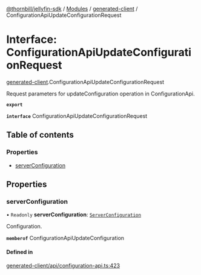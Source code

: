 [@thornbill/jellyfin-sdk](../README.md) / [Modules](../modules.md) / [generated-client](../modules/generated_client.md) / ConfigurationApiUpdateConfigurationRequest

# Interface: ConfigurationApiUpdateConfigurationRequest

[generated-client](../modules/generated_client.md).ConfigurationApiUpdateConfigurationRequest

Request parameters for updateConfiguration operation in ConfigurationApi.

**`export`**

**`interface`** ConfigurationApiUpdateConfigurationRequest

## Table of contents

### Properties

- [serverConfiguration](generated_client.ConfigurationApiUpdateConfigurationRequest.md#serverconfiguration)

## Properties

### serverConfiguration

• `Readonly` **serverConfiguration**: [`ServerConfiguration`](generated_client.ServerConfiguration.md)

Configuration.

**`memberof`** ConfigurationApiUpdateConfiguration

#### Defined in

[generated-client/api/configuration-api.ts:423](https://github.com/thornbill/jellyfin-sdk-typescript/blob/c65c42e/src/generated-client/api/configuration-api.ts#L423)
